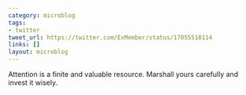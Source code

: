 ```yaml
---
category: microblog
tags:
- twitter
tweet_url: https://twitter.com/ExMember/status/17055518114
links: []
layout: microblog
---
```

Attention is a finite and valuable resource. Marshall yours carefully and invest it wisely.
